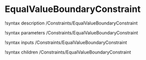<!-- MOOSE Documentation Stub: Remove this when content is added. -->

# EqualValueBoundaryConstraint

!syntax description /Constraints/EqualValueBoundaryConstraint

!syntax parameters /Constraints/EqualValueBoundaryConstraint

!syntax inputs /Constraints/EqualValueBoundaryConstraint

!syntax children /Constraints/EqualValueBoundaryConstraint

